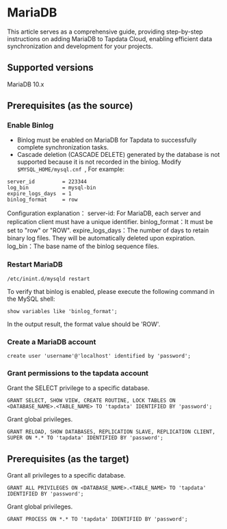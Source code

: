 # MariaDB

This article serves as a comprehensive guide, providing step-by-step instructions on adding MariaDB to Tapdata Cloud, enabling efficient data synchronization and development for your projects.


## Supported versions

MariaDB 10.x

## Prerequisites (as the source)

### Enable Binlog

- Binlog must be enabled on MariaDB for Tapdata to successfully complete synchronization tasks.
- Cascade deletion (CASCADE DELETE) generated by the database is not supported because it is not recorded in the binlog. Modify `$MYSQL_HOME/mysql.cnf `, For example:

```
server_id         = 223344
log_bin           = mysql-bin
expire_logs_days  = 1
binlog_format     = row
```

Configuration explanation：
server-id: For MariaDB, each server and replication client must have a unique identifier.
binlog_format：It must be set to "row" or "ROW".
expire_logs_days：The number of days to retain binary log files. They will be automatically deleted upon expiration.
log_bin：The base name of the binlog sequence files.

### Restart MariaDB

```
/etc/inint.d/mysqld restart
```

To verify that binlog is enabled, please execute the following command in the MySQL shell:

```
show variables like 'binlog_format';
```

In the output result, the format value should be 'ROW'.

### Create a MariaDB account


```
create user 'username'@'localhost' identified by 'password';
```

### Grant permissions to the tapdata account

Grant the SELECT privilege to a specific database.

```
GRANT SELECT, SHOW VIEW, CREATE ROUTINE, LOCK TABLES ON <DATABASE_NAME>.<TABLE_NAME> TO 'tapdata' IDENTIFIED BY 'password';
```

Grant global privileges.

```
GRANT RELOAD, SHOW DATABASES, REPLICATION SLAVE, REPLICATION CLIENT, SUPER ON *.* TO 'tapdata' IDENTIFIED BY 'password';
```

##  Prerequisites (as the target)

Grant all privileges to a specific database.

```
GRANT ALL PRIVILEGES ON <DATABASE_NAME>.<TABLE_NAME> TO 'tapdata' IDENTIFIED BY 'password';
```

Grant global privileges.

```
GRANT PROCESS ON *.* TO 'tapdata' IDENTIFIED BY 'password';
```